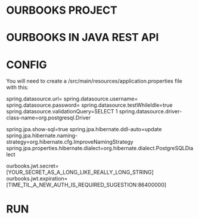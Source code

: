 # OURBOOKS PROJECT

# OURBOOKS IN JAVA REST API 

# CONFIG
You will need to create a /src/main/resources/application.properties file with this:

spring.datasource.url=
spring.datasource.username=
spring.datasource.password=
spring.datasource.testWhileIdle=true
spring.datasource.validationQuery=SELECT 1
spring.datasource.driver-class-name=org.postgresql.Driver

spring.jpa.show-sql=true
spring.jpa.hibernate.ddl-auto=update
spring.jpa.hibernate.naming-strategy=org.hibernate.cfg.ImproveNamingStrategy
spring.jpa.properties.hibernate.dialect=org.hibernate.dialect.PostgreSQLDialect

ourbooks.jwt.secret=[YOUR_SECRET_AS_A_LONG_LIKE_REALLY_LONG_STRING]
ourbooks.jwt.expiration=[TIME_TIL_A_NEW_AUTH_IS_REQUIRED_SUGESTION:86400000]

# RUN